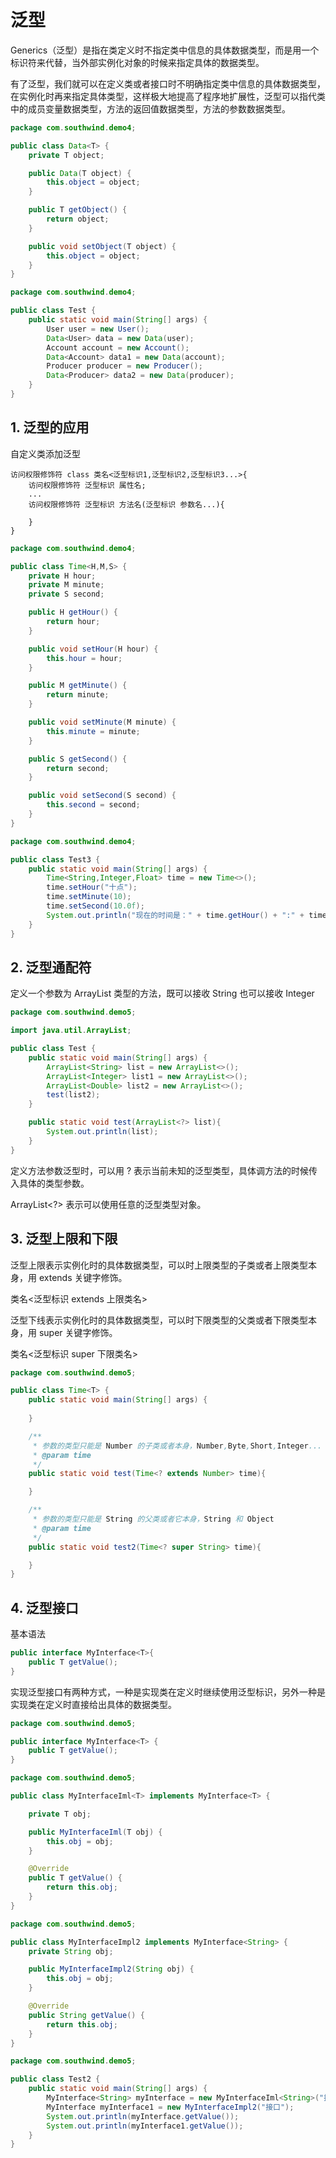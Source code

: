 # 泛型

Generics（泛型）是指在类定义时不指定类中信息的具体数据类型，而是用一个标识符来代替，当外部实例化对象的时候来指定具体的数据类型。

有了泛型，我们就可以在定义类或者接口时不明确指定类中信息的具体数据类型，在实例化时再来指定具体类型，这样极大地提高了程序地扩展性，泛型可以指代类中的成员变量数据类型，方法的返回值数据类型，方法的参数数据类型。

```java
package com.southwind.demo4;

public class Data<T> {
    private T object;

    public Data(T object) {
        this.object = object;
    }

    public T getObject() {
        return object;
    }

    public void setObject(T object) {
        this.object = object;
    }
}
```

```java
package com.southwind.demo4;

public class Test {
    public static void main(String[] args) {
        User user = new User();
        Data<User> data = new Data(user);
        Account account = new Account();
        Data<Account> data1 = new Data(account);
        Producer producer = new Producer();
        Data<Producer> data2 = new Data(producer);
    }
}
```

## 1. 泛型的应用

自定义类添加泛型

```
访问权限修饰符 class 类名<泛型标识1,泛型标识2,泛型标识3...>{
	访问权限修饰符 泛型标识 属性名;
	...
	访问权限修饰符 泛型标识 方法名(泛型标识 参数名...){
	
	}
}
```

```java
package com.southwind.demo4;

public class Time<H,M,S> {
    private H hour;
    private M minute;
    private S second;

    public H getHour() {
        return hour;
    }

    public void setHour(H hour) {
        this.hour = hour;
    }

    public M getMinute() {
        return minute;
    }

    public void setMinute(M minute) {
        this.minute = minute;
    }

    public S getSecond() {
        return second;
    }

    public void setSecond(S second) {
        this.second = second;
    }
}
```

```java
package com.southwind.demo4;

public class Test3 {
    public static void main(String[] args) {
        Time<String,Integer,Float> time = new Time<>();
        time.setHour("十点");
        time.setMinute(10);
        time.setSecond(10.0f);
        System.out.println("现在的时间是：" + time.getHour() + ":" + time.getMinute() + ":" + time.getSecond());
    }
}
```

## 2. 泛型通配符

定义一个参数为 ArrayList 类型的方法，既可以接收 String 也可以接收 Integer

```java
package com.southwind.demo5;

import java.util.ArrayList;

public class Test {
    public static void main(String[] args) {
        ArrayList<String> list = new ArrayList<>();
        ArrayList<Integer> list1 = new ArrayList<>();
        ArrayList<Double> list2 = new ArrayList<>();
        test(list2);
    }

    public static void test(ArrayList<?> list){
        System.out.println(list);
    }
}
```

定义方法参数泛型时，可以用 ? 表示当前未知的泛型类型，具体调方法的时候传入具体的类型参数。

ArrayList<?> 表示可以使用任意的泛型类型对象。

## 3. 泛型上限和下限

泛型上限表示实例化时的具体数据类型，可以时上限类型的子类或者上限类型本身，用 extends 关键字修饰。

类名<泛型标识 extends 上限类名>

泛型下线表示实例化时的具体数据类型，可以时下限类型的父类或者下限类型本身，用 super 关键字修饰。

类名<泛型标识 super 下限类名>

```java
package com.southwind.demo5;

public class Time<T> {
    public static void main(String[] args) {
        
    }

    /**
     * 参数的类型只能是 Number 的子类或者本身，Number,Byte,Short,Integer...
     * @param time
     */
    public static void test(Time<? extends Number> time){

    }

    /**
     * 参数的类型只能是 String 的父类或者它本身，String 和 Object
     * @param time
     */
    public static void test2(Time<? super String> time){

    }
}
```

## 4. 泛型接口

基本语法

```java
public interface MyInterface<T>{
	public T getValue();
}
```

实现泛型接口有两种方式，一种是实现类在定义时继续使用泛型标识，另外一种是实现类在定义时直接给出具体的数据类型。

```java
package com.southwind.demo5;

public interface MyInterface<T> {
    public T getValue();
}
```

```java
package com.southwind.demo5;

public class MyInterfaceIml<T> implements MyInterface<T> {

    private T obj;

    public MyInterfaceIml(T obj) {
        this.obj = obj;
    }

    @Override
    public T getValue() {
        return this.obj;
    }
}
```

```java
package com.southwind.demo5;

public class MyInterfaceImpl2 implements MyInterface<String> {
    private String obj;

    public MyInterfaceImpl2(String obj) {
        this.obj = obj;
    }

    @Override
    public String getValue() {
        return this.obj;
    }
}
```

```java
package com.southwind.demo5;

public class Test2 {
    public static void main(String[] args) {
        MyInterface<String> myInterface = new MyInterfaceIml<String>("接口");
        MyInterface myInterface1 = new MyInterfaceImpl2("接口");
        System.out.println(myInterface.getValue());
        System.out.println(myInterface1.getValue());
    }
}
```
